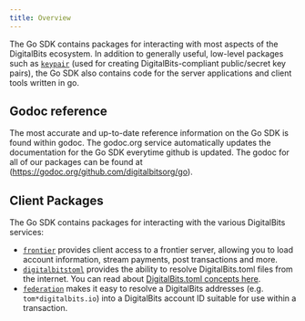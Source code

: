 ```yaml
---
title: Overview
---
```


The Go SDK contains packages for interacting with most aspects of the DigitalBits ecosystem.  In addition to generally useful, low-level packages such as [`keypair`](https://godoc.org/github.com/digitalbitsorg/go/keypair) (used for creating DigitalBits-compliant public/secret key pairs), the Go SDK also contains code for the server applications and client tools written in go.

## Godoc reference

The most accurate and up-to-date reference information on the Go SDK is found within godoc.  The godoc.org service automatically updates the documentation for the Go SDK everytime github is updated.  The godoc for all of our packages can be found at (https://godoc.org/github.com/digitalbitsorg/go).

## Client Packages

The Go SDK contains packages for interacting with the various DigitalBits services:

- [`frontier`](https://godoc.org/github.com/digitalbitsorg/go/clients/frontier) provides client access to a frontier server, allowing you to load account information, stream payments, post transactions and more.
- [`digitalbitstoml`](https://godoc.org/github.com/digitalbitsorg/go/clients/digitalbitstoml) provides the ability to resolve DigitalBits.toml files from the internet.  You can read about [DigitalBits.toml concepts here](../../guides/concepts/digitalbits-toml.md).
- [`federation`](https://godoc.org/github.com/digitalbitsorg/go/clients/federation) makes it easy to resolve a DigitalBits addresses (e.g. `tom*digitalbits.io`) into a DigitalBits account ID suitable for use within a transaction.

